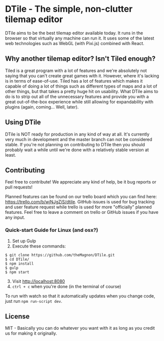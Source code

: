 # DTile - The simple, non-clutter tilemap editor
DTile aims to be the best tilemap editor available today. It runs in the browser so that virtually any machine can run it. It uses some of the latest web technologies such as WebGL (with Pixi.js) combined with React.

## Why another tilemap editor? Isn't Tiled enough?
Tiled is a great program with a lot of features and we're absolutely not saying that you can't create great games with it. However, where it's lacking is in terms of ease-of-use. Tiled has a lot of features which makes it capable of doing a lot of things such as different types of maps and a lot of other things, but that takes a pretty huge hit on usability. What DTile aims to do is to strip out all of the unnecessary features and provide you with a great out-of-the-box experience while still allowing for expandability with plugins (again, coming... Well, later).

## Using DTile
DTile is NOT ready for production in any kind of way at all. It's currently very much in development and the master branch can not be considered stable. If you're not planning on contributing to DTile then you should probably wait a while until we're done with a relatively stable version at least.

## Contributing
Feel free to contribute! We appreciate any kind of help, be it bug reports or pull requests!

Planned features can be found on our trello board which you can find here: <https://trello.com/b/wjNJgZiS/dtile>.
GitHub issues is used for bug tracking and user feature request while trello is used for more "officially" planned features. Feel free to leave a comment on trello or GitHub issues if you have any input.

### Quick-start Guide for Linux (and osx?)
1. Set up Gulp
2. Execute these commands:
```
$ git clone https://github.com/theMagnon/DTile.git
$ cd DTile/
$ npm install
$ gulp
$ npm start
```
3. Visit <http://localhost:8080>
4. `ctrl + c` when you're done (in the terminal of course)

To run with watch so that it automatically updates when you change code, just run `npm run-script dev`.

## License
MIT - Basically you can do whatever you want with it as long as you credit us for making it originally.
